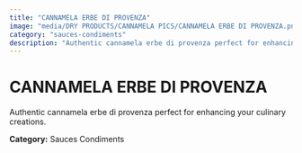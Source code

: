 ```yaml
---
title: "CANNAMELA ERBE DI PROVENZA"
image: "media/DRY PRODUCTS/CANNAMELA PICS/CANNAMELA ERBE DI PROVENZA.png"
category: "sauces-condiments"
description: "Authentic cannamela erbe di provenza perfect for enhancing your culinary creations."
---
```


# CANNAMELA ERBE DI PROVENZA

Authentic cannamela erbe di provenza perfect for enhancing your culinary creations.

**Category:** Sauces Condiments

